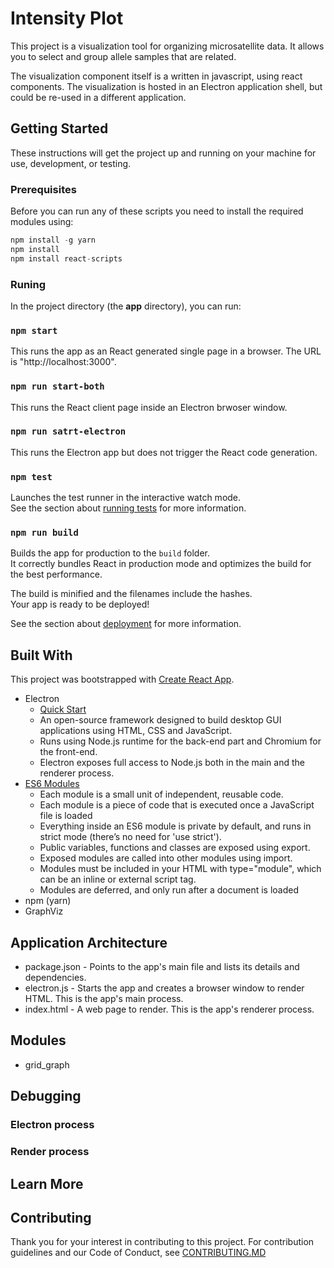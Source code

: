 # Intensity Plot

This project is a visualization tool for organizing microsatellite data.  It allows you to select and group allele samples that are related.

The visualization component itself is a written in javascript, using react components.  The visualization is hosted in an Electron application shell, but could be re-used in a different application.

## Getting Started

These instructions will get the project up and running on your machine for use, development, or testing.

### Prerequisites

Before you can run any of these scripts you need to install the required modules using:

```js
npm install -g yarn
npm install
npm install react-scripts
```

### Runing

In the project directory (the **app** directory), you can run:

### `npm start`

This runs the app as an React generated single page in a browser. The URL is "http://localhost:3000".

### `npm run start-both`

This runs the React client page inside an Electron brwoser window.

### `npm run satrt-electron`

This runs the Electron app but does not trigger the React code generation.

### `npm test`

Launches the test runner in the interactive watch mode.<br>
See the section about [running tests](https://facebook.github.io/create-react-app/docs/running-tests) for more information.

### `npm run build`

Builds the app for production to the `build` folder.<br>
It correctly bundles React in production mode and optimizes the build for the best performance.

The build is minified and the filenames include the hashes.<br>
Your app is ready to be deployed!

See the section about [deployment](https://facebook.github.io/create-react-app/docs/deployment) for more information.


## Built With

This project was bootstrapped with [Create React App](https://github.com/facebook/create-react-app).

* Electron 
    * [Quick Start](https://github.com/electron/electron-quick-start)
    * An open-source framework designed to build desktop GUI applications using HTML, CSS and JavaScript.
    * Runs using Node.js runtime for the back-end part and Chromium for the front-end. 
    * Electron exposes full access to Node.js both in the main and the renderer process. 
* [ES6 Modules](https://ponyfoo.com/articles/es6-modules-in-depth)
    * Each module is a small unit of independent, reusable code. 
    * Each module is a piece of code that is executed once a JavaScript file is loaded
    * Everything inside an ES6 module is private by default, and runs in strict mode (there’s no need for 'use strict').
    * Public variables, functions and classes are exposed using export.
    * Exposed modules are called into other modules using import.
    * Modules must be included in your HTML with type="module", which can be an inline or external script tag.
    * Modules are deferred, and only run after a document is loaded
* npm (yarn)
* GraphViz

## Application Architecture

* package.json - Points to the app's main file and lists its details and dependencies.
* electron.js - Starts the app and creates a browser window to render HTML. This is the app's main process.
* index.html - A web page to render. This is the app's renderer process.

## Modules

* grid_graph

## Debugging

### Electron process

### Render process

## Learn More

## Contributing

Thank you for your interest in contributing to this project.  For contribution guidelines and our Code of Conduct, see [CONTRIBUTING.MD](CONTRIBUTING.MD)